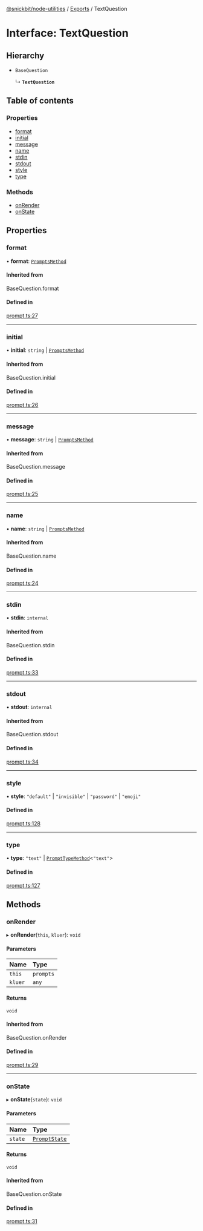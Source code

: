 [@snickbit/node-utilities](../README.md) / [Exports](../modules.md) / TextQuestion

# Interface: TextQuestion

## Hierarchy

- `BaseQuestion`

  ↳ **`TextQuestion`**

## Table of contents

### Properties

- [format](TextQuestion.md#format)
- [initial](TextQuestion.md#initial)
- [message](TextQuestion.md#message)
- [name](TextQuestion.md#name)
- [stdin](TextQuestion.md#stdin)
- [stdout](TextQuestion.md#stdout)
- [style](TextQuestion.md#style)
- [type](TextQuestion.md#type)

### Methods

- [onRender](TextQuestion.md#onrender)
- [onState](TextQuestion.md#onstate)

## Properties

### format

• **format**: [`PromptsMethod`](../modules.md#promptsmethod)

#### Inherited from

BaseQuestion.format

#### Defined in

[prompt.ts:27](https://github.com/snickbit/snickbit.js/blob/166d3ad/packages/node-utilities/src/prompt.ts#L27)

___

### initial

• **initial**: `string` \| [`PromptsMethod`](../modules.md#promptsmethod)

#### Inherited from

BaseQuestion.initial

#### Defined in

[prompt.ts:26](https://github.com/snickbit/snickbit.js/blob/166d3ad/packages/node-utilities/src/prompt.ts#L26)

___

### message

• **message**: `string` \| [`PromptsMethod`](../modules.md#promptsmethod)

#### Inherited from

BaseQuestion.message

#### Defined in

[prompt.ts:25](https://github.com/snickbit/snickbit.js/blob/166d3ad/packages/node-utilities/src/prompt.ts#L25)

___

### name

• **name**: `string` \| [`PromptsMethod`](../modules.md#promptsmethod)

#### Inherited from

BaseQuestion.name

#### Defined in

[prompt.ts:24](https://github.com/snickbit/snickbit.js/blob/166d3ad/packages/node-utilities/src/prompt.ts#L24)

___

### stdin

• **stdin**: `internal`

#### Inherited from

BaseQuestion.stdin

#### Defined in

[prompt.ts:33](https://github.com/snickbit/snickbit.js/blob/166d3ad/packages/node-utilities/src/prompt.ts#L33)

___

### stdout

• **stdout**: `internal`

#### Inherited from

BaseQuestion.stdout

#### Defined in

[prompt.ts:34](https://github.com/snickbit/snickbit.js/blob/166d3ad/packages/node-utilities/src/prompt.ts#L34)

___

### style

• **style**: ``"default"`` \| ``"invisible"`` \| ``"password"`` \| ``"emoji"``

#### Defined in

[prompt.ts:128](https://github.com/snickbit/snickbit.js/blob/166d3ad/packages/node-utilities/src/prompt.ts#L128)

___

### type

• **type**: ``"text"`` \| [`PromptTypeMethod`](PromptTypeMethod.md)<``"text"``\>

#### Defined in

[prompt.ts:127](https://github.com/snickbit/snickbit.js/blob/166d3ad/packages/node-utilities/src/prompt.ts#L127)

## Methods

### onRender

▸ **onRender**(`this`, `kluer`): `void`

#### Parameters

| Name | Type |
| :------ | :------ |
| `this` | `prompts` |
| `kluer` | `any` |

#### Returns

`void`

#### Inherited from

BaseQuestion.onRender

#### Defined in

[prompt.ts:29](https://github.com/snickbit/snickbit.js/blob/166d3ad/packages/node-utilities/src/prompt.ts#L29)

___

### onState

▸ **onState**(`state`): `void`

#### Parameters

| Name | Type |
| :------ | :------ |
| `state` | [`PromptState`](PromptState.md) |

#### Returns

`void`

#### Inherited from

BaseQuestion.onState

#### Defined in

[prompt.ts:31](https://github.com/snickbit/snickbit.js/blob/166d3ad/packages/node-utilities/src/prompt.ts#L31)
